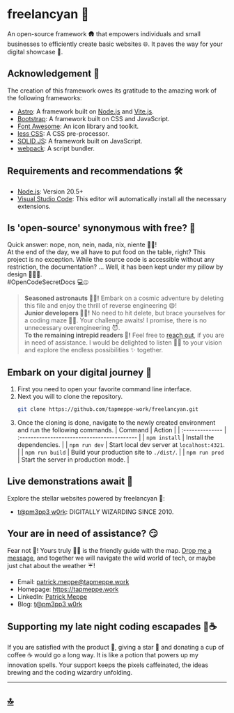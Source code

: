 # freelancyan 📢

An open-source framework 🛖 that empowers individuals and small businesses to efficiently create basic websites 🌐. It paves the way for your digital showcase 📲.


## Acknowledgement 🎉
The creation of this framework owes its gratitude to the amazing work of the following frameworks:
- [Astro](https://astro.build/): A framework built on [Node.js](https://nodejs.org/) and [Vite.js](https://vitejs.dev/).
- [Bootstrap](https://getbootstrap.com/): A framework built on CSS and JavaScript.
- [Font Awesome](https://fontawesome.com/): An icon library and toolkit.
- [less CSS](https://lesscss.org/): A CSS pre-processor.
- [SOLID JS](https://www.solidjs.com/): A framework built on JavaScript.
- [webpack](https://webpack.js.org/): A script bundler.


## Requirements and recommendations 🛠️

- [Node.js](https://nodejs.org/): Version 20.5+
- [Visual Studio Code](https://code.visualstudio.com/): This editor will automatically install all the necessary extensions.


## Is 'open-source' synonymous with free? 🔣

Quick answer: nope, non, nein, nada, nix, niente 🙅🏿!<br>
At the end of the day, we all have to put food on the table, right? This project is no exception. While the source code is accessible without any restriction, the documentation? ... Well, it has been kept under my pillow by design 🙈🙉🙊.<br>
#OpenCodeSecretDocs 💻🤐

> **Seasoned astronauts 🧑‍🚀!** Embark on a cosmic adventure by deleting this file and enjoy the thrill of reverse engineering 😄!<br>
> **Junior developers 👩‍💻!** No need to hit delete, but brace yourselves for a coding maze 🕵️‍♂️. Your challenge awaits! I promise, there is no unnecessary overengineering 😈.<br>
> **To the remaining intrepid readers 🤔!** Feel free to [reach out](https://tapmeppe.work/en/contact#freelancyan), if you are in need of assistance. I would be delighted to listen 👂🏿 to your vision and explore the endless possibilities ✨ together.


## Embark on your digital journey 🚀

1. First you need to open your favorite command line interface.
2. Next you will to clone the repository.
	```sh
	git clone https://github.com/tapmeppe-work/freelancyan.git
	```
3. Once the cloning is done, navigate to the newly created environment and run the following commands. 
	| Command         | Action                                      |
	| :-------------- | :------------------------------------------ |
	| `npm install`   | Install the dependencies.                   |
	| `npm run dev`   | Start local dev server at `localhost:4321`. |
	| `npm run build` | Build your production site to `./dist/`.    |
	| `npm run prod`  | Start the server in production mode.        |


## Live demonstrations await 👀

Explore the stellar websites powered by freelancyan 🌌:
- [t@pm3pp3 w0rk](https://tapmeppe.work/): DIGITALLY WIZARDING SINCE 2010.


## Your are in need of assistance? 😏

Fear not 💪! Yours truly 👋🏿 is the friendly guide with the map. [Drop me a message](https://tapmeppe.work/en/contact#freelancyan), and together we will navigate the wild world of tech, or maybe just chat about the weather ☔!
- Email: [patrick.meppe@tapmeppe.work](mailto:patrick.meppe@tapmeppe.work?subject=freelancyan)
- Homepage: https://tapmeppe.work
- LinkedIn: [Patrick Meppe](https://www.linkedin.com/in/patrick-meppe/)
- Blog: [t@pm3pp3 w0rk](https://www.linkedin.com/company/tapmeppe-work)


## Supporting my late night coding escapades 🌟☕
If you are satisfied with the product 💯, giving a star 🌟 and donating a cup of coffee ☕ would go a long way. It is like a potion that powers up my innovation spells. Your support keeps the pixels caffeinated, the ideas brewing and the coding wizardry unfolding.

---
## [🔝](#freelancyan-📢)
